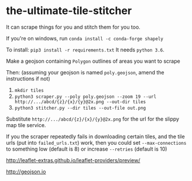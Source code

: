 # the-ultimate-tile-stitcher

It can scrape things for you and stitch them for you too.

If you're on windows, run `conda install -c conda-forge shapely`

To install: `pip3 install -r requirements.txt`
It needs `python 3.6`.


Make a geojson containing `Polygon` outlines of areas you want to scrape

Then: (assuming your geojson is named `poly.geojson`, amend the instructions if not)

1. `mkdir tiles`
2. `python3 scraper.py --poly poly.geojson --zoom 19 --url http://.../abcd/{z}/{x}/{y}@2x.png --out-dir tiles`
3. `python3 stitcher.py --dir tiles --out-file out.png`

Substitute `http://.../abcd/{z}/{x}/{y}@2x.png` for the url for the slippy map tile service.

If you the scraper repeatedly fails in downloading certain tiles, and the tile urls (put into `failed_urls.txt`) work, then you could set `--max-connections` to something low (default is 8) or increase `--retries` (default is 10)

http://leaflet-extras.github.io/leaflet-providers/preview/

http://geojson.io


